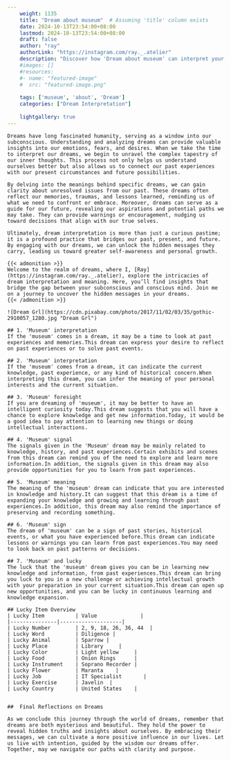 ```yaml
---
    weight: 1135
    title: "Dream about museum"  # Assuming 'title' column exists
    date: 2024-10-13T23:54:00+08:00
    lastmod: 2024-10-13T23:54:00+08:00
    draft: false
    author: "ray"
    authorLink: "https://instagram.com/ray._.atelier"
    description: "Discover how 'Dream about museum' can interpret your future and uncover its significant meanings in your life."
    #images: []
    #resources:
    #- name: "featured-image"
    #  src: "featured-image.png"
    
    tags: ['museum', 'about', 'Dream']
    categories: ["Dream Interpretation"]
    
    lightgallery: true
---
```

    
    Dreams have long fascinated humanity, serving as a window into our subconscious. Understanding and analyzing dreams can provide valuable insights into our emotions, fears, and desires. When we take the time to interpret our dreams, we begin to unravel the complex tapestry of our inner thoughts. This process not only helps us understand ourselves better but also allows us to connect our past experiences with our present circumstances and future possibilities.
    
    By delving into the meanings behind specific dreams, we can gain clarity about unresolved issues from our past. These dreams often reflect our memories, traumas, and lessons learned, reminding us of what we need to confront or embrace. Moreover, dreams can serve as a guide for our future, revealing our aspirations and potential paths we may take. They can provide warnings or encouragement, nudging us toward decisions that align with our true selves.
    
    Ultimately, dream interpretation is more than just a curious pastime; it is a profound practice that bridges our past, present, and future. By engaging with our dreams, we can unlock the hidden messages they carry, leading us toward greater self-awareness and personal growth.
    
    {{< admonition >}}
    Welcome to the realm of dreams, where I, [Ray](https://instagram.com/ray._.atelier), explore the intricacies of dream interpretation and meaning. Here, you’ll find insights that bridge the gap between your subconscious and conscious mind. Join me on a journey to uncover the hidden messages in your dreams.
    {{< /admonition >}}
    
    ![Dream Grl](https://cdn.pixabay.com/photo/2017/11/02/03/35/gothic-2910057_1280.jpg "Dream Grl")
    
    ## 1. 'Museum' interpretation
    If the 'museum' comes in a dream, it may be a time to look at past experiences and memories.This dream can express your desire to reflect on past experiences or to solve past events.
    
    ## 2. 'Museum' interpretation
    If the 'museum' comes from a dream, it can indicate the current knowledge, past experience, or any kind of historical concern.When interpreting this dream, you can infer the meaning of your personal interests and the current situation.
    
    ## 3. 'Museum' foresight
    If you are dreaming of 'museum', it may be better to have an intelligent curiosity today.This dream suggests that you will have a chance to explore knowledge and get new information.Today, it would be a good idea to pay attention to learning new things or doing intellectual interactions.
    
    ## 4. 'Museum' signal
    The signals given in the 'Museum' dream may be mainly related to knowledge, history, and past experiences.Certain exhibits and scenes from this dream can remind you of the need to explore and learn more information.In addition, the signals given in this dream may also provide opportunities for you to learn from past experiences.
    
    ## 5. 'Museum' meaning
    The meaning of the 'museum' dream can indicate that you are interested in knowledge and history.It can suggest that this dream is a time of expanding your knowledge and growing and learning through past experiences.In addition, this dream may also remind the importance of preserving and recording something.
    
    ## 6. 'Museum' sign
    The dream of 'museum' can be a sign of past stories, historical events, or what you have experienced before.This dream can indicate lessons or warnings you can learn from past experiences.You may need to look back on past patterns or decisions.
    
    ## 7. 'Museum' and lucky
    The luck that the 'museum' dream gives you can be in learning new knowledge and information, from past experiences.This dream can bring you luck to you in a new challenge or achieving intellectual growth with your preparation in your current situation.This dream can open up new opportunities, and you can be lucky in continuous learning and knowledge expansion.
    
    ## Lucky Item Overview
    | Lucky Item          | Value              |
    |---------------|--------------------|
    | Lucky Number        | 2, 9, 18, 26, 36, 44  |
    | Lucky Word          | Diligence |
    | Lucky Animal        | Sparrow |
    | Lucky Place         | Library     |
    | Lucky Color         | Light yellow     |
    | Lucky Food          | Onion Rings      |
    | Lucky Instrument    | Soprano Recorder |
    | Lucky Flower        | Maranta    |
    | Lucky Job           | IT Specialist       |
    | Lucky Exercise      | Javelin  |
    | Lucky Country       | United States    |
    
    
    ##  Final Reflections on Dreams
    
    As we conclude this journey through the world of dreams, remember that dreams are both mysterious and beautiful. They hold the power to reveal hidden truths and insights about ourselves. By embracing their messages, we can cultivate a more positive influence in our lives. Let us live with intention, guided by the wisdom our dreams offer. Together, may we navigate our paths with clarity and purpose.
    